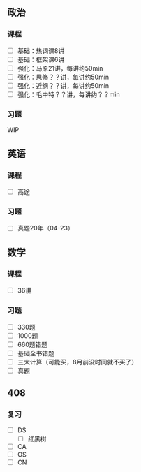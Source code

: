 
## 政治

### 课程

- [ ] 基础：热词课8讲
- [ ] 基础：框架课6讲
- [ ] 强化：马原21讲，每讲约50min
- [ ] 强化：思修？？讲，每讲约50min
- [ ] 强化：近纲？？讲，每讲约50min
- [ ] 强化：毛中特？？讲，每讲约？？min

### 习题

WIP

## 英语

### 课程

- [ ] 高途

### 习题

- [ ] 真题20年（04-23）

## 数学

### 课程

- [ ] 36讲

### 习题

- [ ] 330题
- [ ] 1000题
- [ ] 660题错题
- [ ] 基础全书错题
- [ ] 三大计算（可能买，8月前没时间就不买了）
- [ ] 真题

## 408

### 复习

- [ ] DS
	- [ ] 红黑树
- [ ] CA
- [ ] OS
- [ ] CN